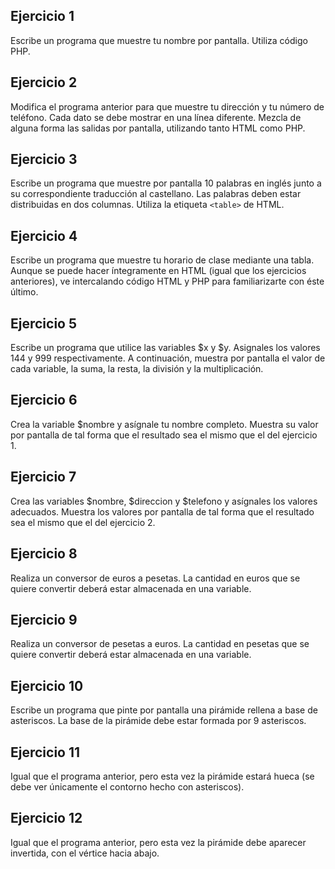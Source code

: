 ## Ejercicio 1
Escribe un programa que muestre tu nombre por pantalla. Utiliza código PHP.

## Ejercicio 2
Modifica el programa anterior para que muestre tu dirección y tu número de teléfono. Cada dato se debe mostrar en una línea diferente. Mezcla de alguna forma las salidas por pantalla, utilizando tanto HTML como PHP.

## Ejercicio 3
Escribe un programa que muestre por pantalla 10 palabras en inglés junto a su correspondiente traducción al castellano. Las palabras deben estar distribuidas en dos columnas. Utiliza la etiqueta `<table>` de HTML.

## Ejercicio 4
Escribe un programa que muestre tu horario de clase mediante una tabla. Aunque se puede hacer íntegramente en HTML (igual que los ejercicios anteriores), ve intercalando código HTML y PHP para familiarizarte con éste último.

## Ejercicio 5
Escribe un programa que utilice las variables $x y $y. Asignales los valores 144 y 999 respectivamente. A continuación, muestra por pantalla el valor de cada variable, la suma, la resta, la división y la multiplicación.

## Ejercicio 6
Crea la variable $nombre y asígnale tu nombre completo. Muestra su valor por pantalla de tal forma que el resultado sea el mismo que el del ejercicio 1.

## Ejercicio 7
Crea las variables $nombre, $direccion y $telefono y asígnales los valores adecuados. Muestra los valores por pantalla de tal forma que el resultado sea el mismo que el del ejercicio 2.

## Ejercicio 8
Realiza un conversor de euros a pesetas. La cantidad en euros que se quiere convertir deberá estar almacenada en una variable.

## Ejercicio 9
Realiza un conversor de pesetas a euros. La cantidad en pesetas que se quiere convertir deberá estar almacenada en una variable.

## Ejercicio 10
Escribe un programa que pinte por pantalla una pirámide rellena a base de asteriscos. La base de la pirámide debe estar formada por 9 asteriscos.

## Ejercicio 11
Igual que el programa anterior, pero esta vez la pirámide estará hueca (se debe ver únicamente el contorno hecho con asteriscos).

## Ejercicio 12
Igual que el programa anterior, pero esta vez la pirámide debe aparecer invertida, con el vértice hacia abajo.